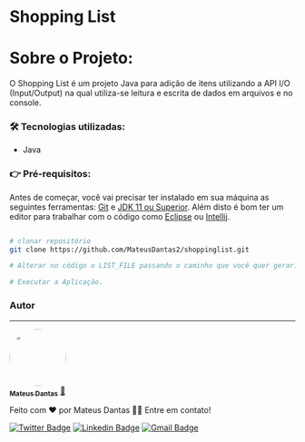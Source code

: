 # Shopping List

# Sobre o Projeto:

O Shopping List é um projeto Java para adição de itens utilizando a API I/O (Input/Output) na qual utiliza-se leitura e escrita de dados em arquivos e no console.

### 🛠 Tecnologias utilizadas:
- Java

### 👉 Pré-requisitos:

Antes de começar, você vai precisar ter instalado em sua máquina as seguintes ferramentas:
[Git](https://git-scm.com) e [JDK 11 ou Superior](https://jdk.java.net/18/). 
Além disto é bom ter um editor para trabalhar com o código como [Eclipse](https://www.eclipse.org/) ou [Intellij](jetbrains.com/idea/download/#section=windows).

```bash

# clonar repositório
git clone https://github.com/MateusDantas2/shoppinglist.git

# Alterar no código o LIST_FILE passando o caminho que você quer gerar. Ex: "lista.txt"

# Executar a Aplicação.

```

### Autor
---

<a href="https://github.com/MateusDantas2">
 <img style="border-radius: 50%;" src="https://user-images.githubusercontent.com/86339839/171701355-709f003e-0bbe-4203-912c-70f6cb9eade6.jpeg" width="100px;" alt=""/>
 <br />
 <sub><b>Mateus Dantas</b></sub></a> <a href="https://github.com/MateusDantas2" title="Rocketseat">🚀</a>


Feito com ❤️ por Mateus Dantas 👋🏽 Entre em contato!

[![Twitter Badge](https://img.shields.io/badge/-@MateusDantasMa1-1ca0f1?style=flat-square&labelColor=1ca0f1&logo=twitter&logoColor=white&link=https://twitter.com/MateusDantasMa1)](https://twitter.com/MateusDantasMa1) [![Linkedin Badge](https://img.shields.io/badge/-Mateus-blue?style=flat-square&logo=Linkedin&logoColor=white&link=https://www.linkedin.com/in/mateus-dantas-marques/)](https://www.linkedin.com/in/mateus-dantas-marques/) 
[![Gmail Badge](https://img.shields.io/badge/-mateusdantas.dev@gmail.com-c14438?style=flat-square&logo=Gmail&logoColor=white&link=mailto:mateusdantas.dev@gmail.com)](mailto:mateusdantas.dev@gmail.com)
